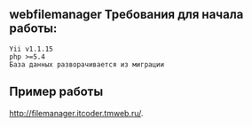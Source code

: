 webfilemanager
Требования для начала работы:
-------

    Yii v1.1.15
    php >=5.4
    База данных разворачивается из миграции
    

Пример работы
-------

http://filemanager.itcoder.tmweb.ru/.

